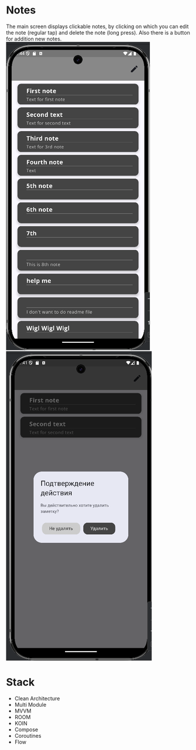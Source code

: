 # Notes
The main screen displays clickable notes, by clicking on which you can edit the note (regular tap) and delete the note (long press). Also there is a button for addition new notes.
![main screen](images/MainScreen.png)
![delete dialog](images/DeleteDialog.png)

# Stack

- Clean Architecture
- Multi Module
- MVVM
- ROOM
- KOIN
- Compose
- Coroutines
- Flow
